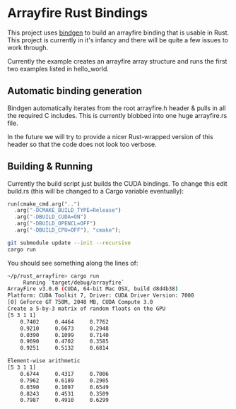 # Arrayfire Rust Bindings

This project uses [bindgen](https://github.com/crabtw/rust-bindgen) to build an arrayfire binding that is usable in Rust. This project is currently in it's infancy and there will be quite a few issues to work through.

Currently the example creates an arrayfire array structure and runs the first two examples listed in hello_world.

## Automatic binding generation

Bindgen automatically iterates from the root arrayfire.h header & pulls in all the required C includes. This is currently blobbed into one huge arrayfire.rs file. 

In the future we will try to provide a nicer Rust-wrapped version of this header so that the code does not look too verbose.

## Building & Running

Currently the build script just builds the CUDA bindings.
To change this edit build.rs (this will be changed to a Cargo variable eventually):

```rust
run(cmake_cmd.arg("..")
  .arg("-DCMAKE_BUILD_TYPE=Release")
  .arg("-DBUILD_CUDA=ON")
  .arg("-DBUILD_OPENCL=OFF")
  .arg("-DBUILD_CPU=OFF"), "cmake");
```

```bash
git submodule update --init --recursive
cargo run
```

You should see something along the lines of:

```bash
~/p/rust_arrayfire> cargo run
     Running `target/debug/arrayfire`
ArrayFire v3.0.0 (CUDA, 64-bit Mac OSX, build d8d4b38)
Platform: CUDA Toolkit 7, Driver: CUDA Driver Version: 7000
[0] GeForce GT 750M, 2048 MB, CUDA Compute 3.0
Create a 5-by-3 matrix of random floats on the GPU
[5 3 1 1]
    0.7402     0.4464     0.7762
    0.9210     0.6673     0.2948
    0.0390     0.1099     0.7140
    0.9690     0.4702     0.3585
    0.9251     0.5132     0.6814

Element-wise arithmetic
[5 3 1 1]
    0.6744     0.4317     0.7006
    0.7962     0.6189     0.2905
    0.0390     0.1097     0.6549
    0.8243     0.4531     0.3509
    0.7987     0.4910     0.6299
```
